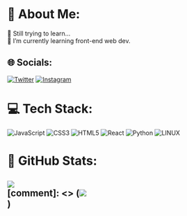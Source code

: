 # 💫 About Me:
🔋 Still trying to learn... <br>
📌 I’m currently learning front-end web dev.


## 🌐 Socials:
[![Twitter](https://img.shields.io/badge/Twitter-%231DA1F2.svg?logo=Twitter&logoColor=white)](https://twitter.com/karo_yousefi_) 
[![Instagram](https://img.shields.io/badge/Instagram-%23E4405F.svg?logo=Instagram&logoColor=white)](https://instagram.com/karo_yousefi_) 

# 💻 Tech Stack:
![JavaScript](https://img.shields.io/badge/javascript-%23323330.svg?style=for-the-badge&logo=javascript&logoColor=%23F7DF1E)
![CSS3](https://img.shields.io/badge/css3-%231572B6.svg?style=for-the-badge&logo=css3&logoColor=white)
![HTML5](https://img.shields.io/badge/html5-%23E34F26.svg?style=for-the-badge&logo=html5&logoColor=white) 
![React](https://img.shields.io/badge/react-%2320232a.svg?style=for-the-badge&logo=react&logoColor=%2361DAFB)
![Python](https://img.shields.io/badge/python-3670A0?style=for-the-badge&logo=python&logoColor=ffdd54)
![LINUX](https://img.shields.io/badge/Linux-FCC624?style=for-the-badge&logo=linux&logoColor=black)

# 💎 GitHub Stats:
![](https://github-readme-stats.vercel.app/api?username=karo-yousefi&theme=radical&hide_border=false&include_all_commits=false&count_private=false)<br/>
[comment]: <> (![](https://github-readme-streak-stats.herokuapp.com/?user=karo-yousefi&theme=radical&hide_border=false)<br/>)
---
